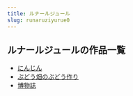 ```yaml
---
title: ルナールジュール
slug: runaruziyurue0
---
```


## ルナールジュールの作品一覧

- [にんじん](ninzin92)
- [ぶどう畑のぶどう作り](budoutiannobudouzuorie3)
- [博物誌](bowuzhid5)
